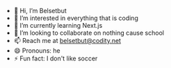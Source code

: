 - 👋 Hi, I’m Belsetbut
- 👀 I’m interested in everything that is coding
- 🌱 I’m currently learning Next.js
- 💞️ I’m looking to collaborate on nothing cause school
- 📫 Reach me at belsetbut@codity.net
- 😄 Pronouns: he
- ⚡ Fun fact: I don't like soccer
